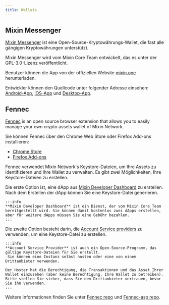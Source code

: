 ```yaml
---
title: Wallets
---
```


## Mixin Messenger

[Mixin Messenger](https://mixin.one/messenger) ist eine Open-Source-Kryptowährungs-Wallet, die fast alle gängigen Kryptowährungen unterstützt.

Mixin Messenger wird vom Mixin Core Team entwickelt, das es unter der GPL-3.0-Lizenz veröffentlicht.

Benutzer können die App von der offiziellen Website [mixin.one](https://mixin.one/messenger) herunterladen.

Entwickler können den Quellcode unter folgender Adresse einsehen: [Android-App](https://github.com/MixinNetwork/android-app), [iOS-App](https://github.com/MixinNetwork/ios-app) und [Desktop-App](https://github.com/MixinNetwork/desktop-app).


## Fennec


[Fennec](https://pando.im/fennec/) is an open source browser extension that allows you to easily manage your own crypto assets wallet of Mixin Network.

Sie können Fennec über den Chrome Web Store oder Firefox Add-ons installieren:

- [Chrome Store](https://chrome.google.com/webstore/detail/fennec/eincngenkhohbbfpkohipekcmnkfamjp)
- [Firefox Add-ons](https://addons.mozilla.org/en-US/firefox/addon/fennec/)

Fennec verwendet Mixin Network's Keystore-Dateien, um Ihre Assets zu identifizieren und Ihre Wallet zu verwalten. Es gibt zwei Möglichkeiten, Ihre Keystore-Dateien zu erstellen.

Die erste Option ist, eine dApp aus [Mixin Developer Dashboard](https://developers.mixin.one/dashboard) zu erstellen. Nach dem Erstellen der dApp können Sie eine Keystore-Datei generieren.

````mdx-code-block
:::info
**Mixin Developer Dashboard** ist ein Dienst, der vom Mixin Core Team bereitgestellt wird. Sie können damit kostenlos zwei dApps erstellen, aber für weitere dApps müssen Sie eine Gebühr bezahlen.
:::
````

Die zweite Option besteht darin, die [Account Service providers](https://github.com/fox-one/fennec-asp) zu verwenden, um eine Keystore-Datei zu erstellen.

```mdx-code-block
:::info
**Account Service Provider** ist auch ein Open-Source-Programm, das gültige Keystore-Dateien für Sie erstellt.
 Sie können eine Instanz selbst hosten oder eine von einem Drittanbieter verwenden.

Der Hoster hat die Berechtigung, die Transaktionen und das Asset Ihrer Wallet einzusehen (aber keine Berechtigung, Ihre Wallet zu betreiben). Bitte stellen Sie sicher, dass Sie dem Drittanbieter vertrauen, bevor Sie ihn verwenden.
:::
```

Weitere Informationen finden Sie unter [Fennec repo](https://github.com/fox-one/fennec) und [Fennec-asp repo](https://github.com/fox-one/fennec-asp).